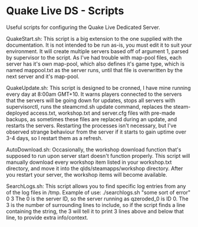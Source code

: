 # Quake Live DS - Scripts
Useful scripts for configuring the Quake Live Dedicated Server.

QuakeStart.sh:
This script is a big extension to the one supplied with the documentation. It is not intended to be run as-is, you must edit it to suit your environment. It will create multiple servers based off of argument 1, parsed by supervisor to the script. As I've had trouble with map-pool files, each server has it's own map-pool, which also defines it's game type, which is named mappool.txt as the server runs, until that file is overwritten by the next server and it's map-pool.

QuakeUpdate.sh:
This script is designed to be cronned, I have mine running every day at 8:00am GMT+10. It warns players connected to the servers that the servers will be going down for updates, stops all servers with supervisorctl, runs the steamcmd.sh update command, replaces the steam-deployed access.txt, workshop.txt and server.cfg files with pre-made backups, as sometimes these files are replaced during an update, and restarts the servers. Restarting the processes isn't necessary, but I've observed strange behaviour from the server if it starts to gain uptime over 3-4 days, so I restart them as a refresh.

AutoDownload.sh:
Occasionally, the workshop download function that's supposed to run upon server start doesn't function properly. This script will manually download every workshop item listed in your workshop.txt directory, and move it into the qlds/steamapps/workshop directory. After you restart your server, the workshop items will become available.

SearchLogs.sh:
This script allows you to find specific log entries from any of the log files in /tmp. Example of use:
./searchlogs.sh "some sort of error" 0 3
The 0 is the server ID, so the server running as qzeroded_0 is ID 0. 
The 3 is the number of surrounding lines to include, so if the script finds a line containing the string, the 3 will tell it to print 3 lines above and below that line, to provide extra info/context.
